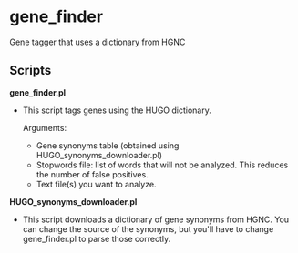 gene_finder
===========

Gene tagger that uses a dictionary from HGNC


Scripts
-------

**gene_finder.pl**
  -  This script tags genes using the HUGO dictionary.

        Arguments: 
        - Gene synonyms table (obtained using HUGO_synonyms_downloader.pl)
        - Stopwords file: list of words that will not be analyzed.
          This reduces the number of false positives.
        - Text file(s) you want to analyze.
                  

**HUGO_synonyms_downloader.pl** 
  - This script downloads a dictionary of gene synonyms
    from HGNC. You can change the source of the synonyms, 
    but you'll have to change gene_finder.pl to parse those
    correctly.
                
